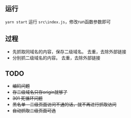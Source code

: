 ## 运行

  `yarn start` 运行 `src\index.js`，修改run函数参数即可
 
## 过程

* 先抓取同域名的内容，保存二级域名。 去重，去除外部链接
* 分别抓二级域名的内容。 去重，去除外部链接  

## TODO

* ~~编码问题~~
* ~~存二级域名只存origin就够了~~
* ~~301 死循环问题~~
* ~~黑名单 - 二级页面访问不通的话，就不再进行抓取访问~~
* ~~自动抓取二级页面可选~~